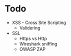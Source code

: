 # Todo

* XSS - Cross Site Scripting
	* Validering
* SSL 
	* Https vs Http
	* Wireshark sniffing
	* OWASP ZAP